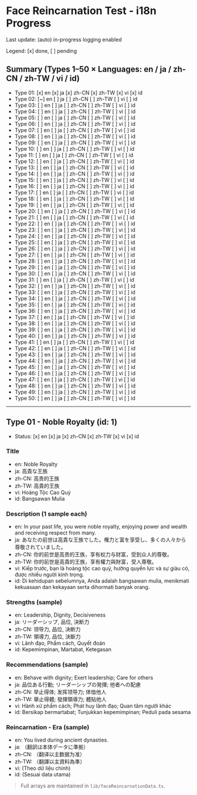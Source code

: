 # Face Reincarnation Test - i18n Progress

Last update: (auto) in-progress logging enabled

Legend: [x] done, [ ] pending

## Summary (Types 1–50 × Languages: en / ja / zh-CN / zh-TW / vi / id)

- Type 01: [x] en [x] ja [x] zh-CN [x] zh-TW [x] vi [x] id
- Type 02: [~] en [ ] ja [ ] zh-CN [ ] zh-TW [ ] vi [ ] id
- Type 03: [ ] en [ ] ja [ ] zh-CN [ ] zh-TW [ ] vi [ ] id
- Type 04: [ ] en [ ] ja [ ] zh-CN [ ] zh-TW [ ] vi [ ] id
- Type 05: [ ] en [ ] ja [ ] zh-CN [ ] zh-TW [ ] vi [ ] id
- Type 06: [ ] en [ ] ja [ ] zh-CN [ ] zh-TW [ ] vi [ ] id
- Type 07: [ ] en [ ] ja [ ] zh-CN [ ] zh-TW [ ] vi [ ] id
- Type 08: [ ] en [ ] ja [ ] zh-CN [ ] zh-TW [ ] vi [ ] id
- Type 09: [ ] en [ ] ja [ ] zh-CN [ ] zh-TW [ ] vi [ ] id
- Type 10: [ ] en [ ] ja [ ] zh-CN [ ] zh-TW [ ] vi [ ] id
- Type 11: [ ] en [ ] ja [ ] zh-CN [ ] zh-TW [ ] vi [ ] id
- Type 12: [ ] en [ ] ja [ ] zh-CN [ ] zh-TW [ ] vi [ ] id
- Type 13: [ ] en [ ] ja [ ] zh-CN [ ] zh-TW [ ] vi [ ] id
- Type 14: [ ] en [ ] ja [ ] zh-CN [ ] zh-TW [ ] vi [ ] id
- Type 15: [ ] en [ ] ja [ ] zh-CN [ ] zh-TW [ ] vi [ ] id
- Type 16: [ ] en [ ] ja [ ] zh-CN [ ] zh-TW [ ] vi [ ] id
- Type 17: [ ] en [ ] ja [ ] zh-CN [ ] zh-TW [ ] vi [ ] id
- Type 18: [ ] en [ ] ja [ ] zh-CN [ ] zh-TW [ ] vi [ ] id
- Type 19: [ ] en [ ] ja [ ] zh-CN [ ] zh-TW [ ] vi [ ] id
- Type 20: [ ] en [ ] ja [ ] zh-CN [ ] zh-TW [ ] vi [ ] id
- Type 21: [ ] en [ ] ja [ ] zh-CN [ ] zh-TW [ ] vi [ ] id
- Type 22: [ ] en [ ] ja [ ] zh-CN [ ] zh-TW [ ] vi [ ] id
- Type 23: [ ] en [ ] ja [ ] zh-CN [ ] zh-TW [ ] vi [ ] id
- Type 24: [ ] en [ ] ja [ ] zh-CN [ ] zh-TW [ ] vi [ ] id
- Type 25: [ ] en [ ] ja [ ] zh-CN [ ] zh-TW [ ] vi [ ] id
- Type 26: [ ] en [ ] ja [ ] zh-CN [ ] zh-TW [ ] vi [ ] id
- Type 27: [ ] en [ ] ja [ ] zh-CN [ ] zh-TW [ ] vi [ ] id
- Type 28: [ ] en [ ] ja [ ] zh-CN [ ] zh-TW [ ] vi [ ] id
- Type 29: [ ] en [ ] ja [ ] zh-CN [ ] zh-TW [ ] vi [ ] id
- Type 30: [ ] en [ ] ja [ ] zh-CN [ ] zh-TW [ ] vi [ ] id
- Type 31: [ ] en [ ] ja [ ] zh-CN [ ] zh-TW [ ] vi [ ] id
- Type 32: [ ] en [ ] ja [ ] zh-CN [ ] zh-TW [ ] vi [ ] id
- Type 33: [ ] en [ ] ja [ ] zh-CN [ ] zh-TW [ ] vi [ ] id
- Type 34: [ ] en [ ] ja [ ] zh-CN [ ] zh-TW [ ] vi [ ] id
- Type 35: [ ] en [ ] ja [ ] zh-CN [ ] zh-TW [ ] vi [ ] id
- Type 36: [ ] en [ ] ja [ ] zh-CN [ ] zh-TW [ ] vi [ ] id
- Type 37: [ ] en [ ] ja [ ] zh-CN [ ] zh-TW [ ] vi [ ] id
- Type 38: [ ] en [ ] ja [ ] zh-CN [ ] zh-TW [ ] vi [ ] id
- Type 39: [ ] en [ ] ja [ ] zh-CN [ ] zh-TW [ ] vi [ ] id
- Type 40: [ ] en [ ] ja [ ] zh-CN [ ] zh-TW [ ] vi [ ] id
- Type 41: [ ] en [ ] ja [ ] zh-CN [ ] zh-TW [ ] vi [ ] id
- Type 42: [ ] en [ ] ja [ ] zh-CN [ ] zh-TW [ ] vi [ ] id
- Type 43: [ ] en [ ] ja [ ] zh-CN [ ] zh-TW [ ] vi [ ] id
- Type 44: [ ] en [ ] ja [ ] zh-CN [ ] zh-TW [ ] vi [ ] id
- Type 45: [ ] en [ ] ja [ ] zh-CN [ ] zh-TW [ ] vi [ ] id
- Type 46: [ ] en [ ] ja [ ] zh-CN [ ] zh-TW [ ] vi [ ] id
- Type 47: [ ] en [ ] ja [ ] zh-CN [ ] zh-TW [ ] vi [ ] id
- Type 48: [ ] en [ ] ja [ ] zh-CN [ ] zh-TW [ ] vi [ ] id
- Type 49: [ ] en [ ] ja [ ] zh-CN [ ] zh-TW [ ] vi [ ] id
- Type 50: [ ] en [ ] ja [ ] zh-CN [ ] zh-TW [ ] vi [ ] id

---

## Type 01 - Noble Royalty (id: 1)

- Status: [x] en [x] ja [x] zh-CN [x] zh-TW [x] vi [x] id

### Title
- en: Noble Royalty
- ja: 高貴な王族
- zh-CN: 高贵的王族
- zh-TW: 高貴的王族
- vi: Hoàng Tộc Cao Quý
- id: Bangsawan Mulia

### Description (1 sample each)
- en: In your past life, you were noble royalty, enjoying power and wealth and receiving respect from many.
- ja: あなたの前世は高貴な王族でした。権力と富を享受し、多くの人々から尊敬されていました。
- zh-CN: 你的前世是高贵的王族，享有权力与财富，受到众人的尊敬。
- zh-TW: 你的前世是高貴的王族，享有權力與財富，受人尊敬。
- vi: Kiếp trước, bạn là hoàng tộc cao quý, hưởng quyền lực và sự giàu có, được nhiều người kính trọng.
- id: Di kehidupan sebelumnya, Anda adalah bangsawan mulia, menikmati kekuasaan dan kekayaan serta dihormati banyak orang.

### Strengths (sample)
- en: Leadership, Dignity, Decisiveness
- ja: リーダーシップ, 品位, 決断力
- zh-CN: 领导力, 品位, 决断力
- zh-TW: 領導力, 品位, 決斷力
- vi: Lãnh đạo, Phẩm cách, Quyết đoán
- id: Kepemimpinan, Martabat, Ketegasan

### Recommendations (sample)
- en: Behave with dignity; Exert leadership; Care for others
- ja: 品位ある行動; リーダーシップの発揮; 他者への配慮
- zh-CN: 举止得体; 发挥领导力; 体恤他人
- zh-TW: 舉止得體; 發揮領導力; 體貼他人
- vi: Hành xử phẩm cách; Phát huy lãnh đạo; Quan tâm người khác
- id: Bersikap bermartabat; Tunjukkan kepemimpinan; Peduli pada sesama

### Reincarnation - Era (sample)
- en: You lived during ancient dynasties.
- ja: （翻訳は本体データに準拠）
- zh-CN: （翻译以主数据为准）
- zh-TW: （翻譯以主資料為準）
- vi: (Theo dữ liệu chính)
- id: (Sesuai data utama)

> Full arrays are maintained in `lib/faceReincarnationData.ts`.


